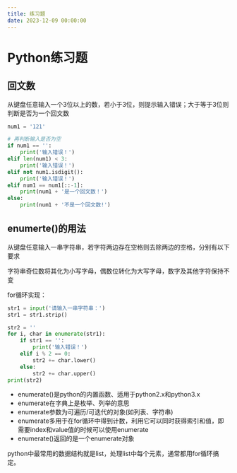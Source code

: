 ```yaml
---
title: 练习题
date: 2023-12-09 00:00:00
---
```


# Python练习题

## 回文数

从键盘任意输入一个3位以上的数，若小于3位，则提示输入错误；大于等于3位则判断是否为一个回文数

```python
num1 = '121'

# 再判断输入是否为空
if num1 == '':
    print('输入错误！')
elif len(num1) < 3:
    print('输入错误！')
elif not num1.isdigit():
    print('输入错误！')
elif num1 == num1[::-1]:
    print(num1 + '是一个回文数！')
else:
    print(num1 + '不是一个回文数!')
```

## enumerte()的用法

从键盘任意输入一串字符串，若字符两边存在空格则去除两边的空格，分别有以下要求

字符串奇位数将其化为小写字母，偶数位转化为大写字母，数字及其他字符保持不变

for循环实现：

```python
str1 = input('请输入一串字符串：')
str1 = str1.strip()

str2 = ''
for i, char in enumerate(str1):
    if str1 == '':
        print('输入错误！')
    elif i % 2 == 0:
        str2 += char.lower()
    else:
        str2 += char.upper()
print(str2)
```

- enumerate()是python的内置函数、适用于python2.x和python3.x
- enumerate在字典上是枚举、列举的意思
- enumerate参数为可遍历/可迭代的对象(如列表、字符串)
- enumerate多用于在for循环中得到计数，利用它可以同时获得索引和值，即需要index和value值的时候可以使用enumerate
- enumerate()返回的是一个enumerate对象

python中最常用的数据结构就是list，处理list中每个元素，通常都用for循环搞定。
